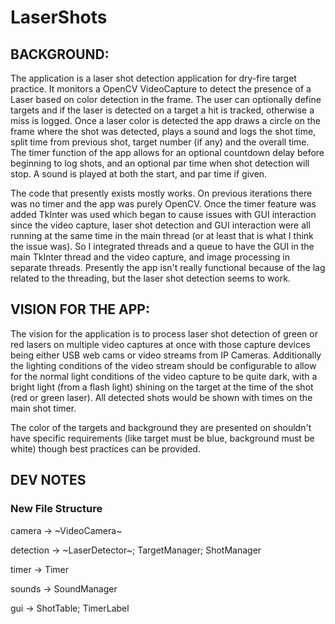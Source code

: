 # LaserShots

## BACKGROUND:

The application is a laser shot detection application for dry-fire target practice. It monitors a OpenCV VideoCapture to detect the presence of a Laser based on color detection in the frame. The user can optionally define targets and if the laser is detected on a target a hit is tracked, otherwise a miss is logged.  Once a laser color is detected the app draws a circle on the frame where the shot was detected, plays a sound and logs the shot time, split time from previous shot, target number (if any) and the overall time.  The timer function of the app allows for an optional countdown delay before beginning to log shots, and an optional par time when shot detection will stop.  A sound is played at both the start, and par time if given.

The code that presently exists mostly works.  On previous iterations there was no timer and the app was purely OpenCV.  Once the timer feature was added TkInter was used which began to cause issues with GUI interaction since the video capture, laser shot detection and GUI interaction were all running at the same time in the main thread  (or at least that is what I think the issue was).  So I integrated threads and a queue to have the GUI in the main TkInter thread and the video capture, and image processing in separate threads.  Presently the app isn't really functional because of the lag related to the threading, but the laser shot detection seems to work.

## VISION FOR THE APP:

The vision for the application is to process laser shot detection of green or red lasers on multiple video captures at once with those capture devices being either USB web cams or video streams from IP Cameras.  Additionally the lighting conditions of the video stream should be configurable to allow for the normal light conditions of the video capture to be quite dark, with a bright light (from a flash light) shining on the target at the time of the shot (red or green laser).  All detected shots would be shown with times on the main shot timer.

The color of the targets and background they are presented on shouldn't have specific requirements (like target must be blue, background must be white) though best practices can be provided. 

## DEV NOTES

### New File Structure

camera -> ~VideoCamera~

detection -> ~LaserDetector~; TargetManager; ShotManager

timer -> Timer

sounds -> SoundManager

gui -> ShotTable; TimerLabel				